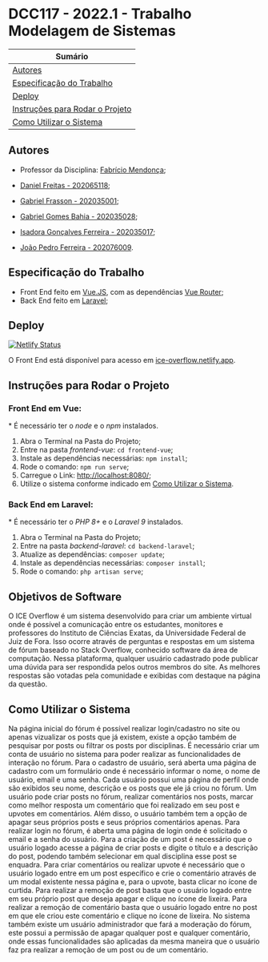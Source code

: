 # DCC117 - 2022.1 - Trabalho Modelagem de Sistemas

| **Sumário** |
|-------------|
| [Autores](#autores) |
| [Especificação do Trabalho](#especificação-do-trabalho) |
| [Deploy](#deploy) |
| [Instruções para Rodar o Projeto](#instruções-para-rodar-o-projeto) |
| [Como Utilizar o Sistema](#como-utilizar-o-sistema) |


## Autores

- Professor da Disciplina: [Fabrício Mendonça](http://professorfabriciomendonca.com.br/);

- [Daniel Freitas - 202065118](https://github.com/dfreita4s);
- [Gabriel Frasson - 202035001](https://github.com/GFrasson);
- [Gabriel Gomes Bahia - 202035028](https://github.com/GabrielBahia);
- [Isadora Gonçalves Ferreira - 202035017](https://github.com/isa56/);
- [João Pedro Ferreira - 202076009](https://github.com/Jo1oPedro).

## Especificação do Trabalho

- Front End feito em [Vue.JS](https://vuejs.org/), com as dependências [Vue Router](https://router.vuejs.org/);
- Back End feito em [Laravel](https://laravel.com/);

## Deploy
[![Netlify Status](https://api.netlify.com/api/v1/badges/8cceed40-c377-48c0-b8b6-a7a57de7e152/deploy-status)](https://app.netlify.com/sites/ice-overflow/deploys)

O Front End está disponível para acesso em [ice-overflow.netlify.app](ice-overflow.netlify.app).

## Instruções para Rodar o Projeto

### Front End em Vue:
\* É necessário ter o _node_ e o _npm_ instalados.

1. Abra o Terminal na Pasta do Projeto;
2. Entre na pasta _frontend-vue_: `cd frontend-vue`;
3. Instale as dependências necessárias: `npm install`;
4. Rode o comando: `npm run serve`;
5. Carregue o Link: [http://localhost:8080/](http://localhost:8080/);
6. Utilize o sistema conforme indicado em [Como Utilizar o Sistema](#como-utilizar-o-sistema).

### Back End em Laravel:
\* É necessário ter o _PHP 8+_ e o _Laravel 9_ instalados.
1. Abra o Terminal na Pasta do Projeto;
2. Entre na pasta _backend-laravel_: `cd backend-laravel`;
3. Atualize as dependências: `composer update`;
4. Instale as dependências necessárias: `composer install`;
5. Rode o comando: `php artisan serve`;

## Objetivos de Software
 O ICE Overflow é um sistema desenvolvido para criar um ambiente virtual onde é possível a comunicação entre os estudantes, monitores e professores do Instituto de Ciências Exatas, da Universidade Federal de Juiz de Fora. Isso ocorre através de perguntas e respostas em um sistema de fórum baseado no Stack Overflow, conhecido software da área de computação. Nessa plataforma, qualquer usuário cadastrado pode publicar uma dúvida para ser respondida pelos outros membros do site. As melhores respostas são votadas pela comunidade e exibidas com destaque na página da questão.

 ## Como Utilizar o Sistema
Na página inicial do fórum é possível realizar login/cadastro no site ou apenas vizualizar os posts que já existem, existe a opção também de pesquisar por posts ou filtrar os posts por disciplinas. É necessário criar um conta de usuário no sistema para poder realizar as funcionalidades de interação no fórum. 
Para o cadastro de usuário, será aberta uma página de cadastro com um formulário onde é necessário informar o nome, o nome de usuário, email e uma senha. Cada usuário possui uma página de perfil onde são exibidos seu nome, descrição e os posts que ele já criou no fórum. Um usuário pode criar posts no fórum, realizar comentários nos posts, marcar como melhor resposta um comentário que foi realizado em seu post e upvotes em comentários. Além disso, o usuário também tem a opção de apagar seus próprios posts e seus próprios comentários apenas. 
Para realizar login no fórum, é aberta uma página de login onde é solicitado o email e a senha do usuário.
Para a criação de um post é necessário que o usuário logado acesse a página de criar posts e digite o título e a descrição do post, podendo também selecionar em qual disciplina esse post se enquadra. 
Para criar comentários ou realizar upvote é necessário que o usuário logado entre em um post específico e crie o comentário através de um modal existente nessa página e, para o upvote, basta clicar no ícone de curtida. 
Para realizar a remoção de post basta que o usuário logado entre em seu próprio post que deseja apagar e clique no ícone de lixeira. 
Para realizar a remoção de comentário basta que o usuário logado entre no post em que ele criou este comentário e clique no ícone de lixeira.
No sistema também existe um usuário administrador que fará a moderação do fórum, este possui a permissão de apagar qualquer post e qualquer comentário, onde essas funcionalidades são aplicadas da mesma maneira que o usuário faz pra realizar a remoção de um post ou de um comentário.


